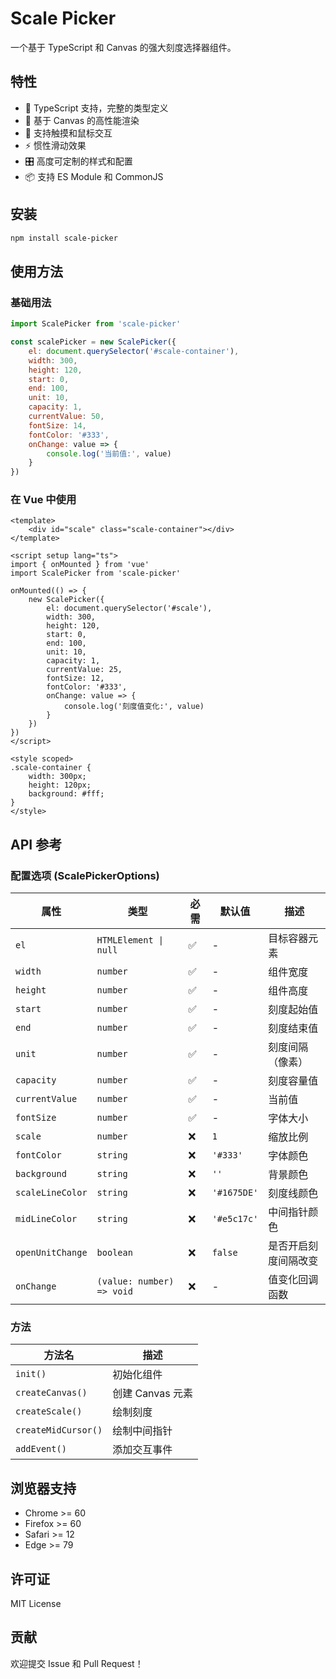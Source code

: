 # Scale Picker

一个基于 TypeScript 和 Canvas 的强大刻度选择器组件。

## 特性

- 🎯 TypeScript 支持，完整的类型定义
- 🎨 基于 Canvas 的高性能渲染
- 📱 支持触摸和鼠标交互
- ⚡ 惯性滑动效果
- 🎛️ 高度可定制的样式和配置
- 📦 支持 ES Module 和 CommonJS

## 安装

```bash
npm install scale-picker
```

## 使用方法

### 基础用法

```javascript
import ScalePicker from 'scale-picker'

const scalePicker = new ScalePicker({
    el: document.querySelector('#scale-container'),
    width: 300,
    height: 120,
    start: 0,
    end: 100,
    unit: 10,
    capacity: 1,
    currentValue: 50,
    fontSize: 14,
    fontColor: '#333',
    onChange: value => {
        console.log('当前值:', value)
    }
})
```

### 在 Vue 中使用

```vue
<template>
    <div id="scale" class="scale-container"></div>
</template>

<script setup lang="ts">
import { onMounted } from 'vue'
import ScalePicker from 'scale-picker'

onMounted(() => {
    new ScalePicker({
        el: document.querySelector('#scale'),
        width: 300,
        height: 120,
        start: 0,
        end: 100,
        unit: 10,
        capacity: 1,
        currentValue: 25,
        fontSize: 12,
        fontColor: '#333',
        onChange: value => {
            console.log('刻度值变化:', value)
        }
    })
})
</script>

<style scoped>
.scale-container {
    width: 300px;
    height: 120px;
    background: #fff;
}
</style>
```

## API 参考

### 配置选项 (ScalePickerOptions)

| 属性             | 类型                      | 必需 | 默认值      | 描述                 |
| ---------------- | ------------------------- | ---- | ----------- | -------------------- |
| `el`             | `HTMLElement \| null`     | ✅   | -           | 目标容器元素         |
| `width`          | `number`                  | ✅   | -           | 组件宽度             |
| `height`         | `number`                  | ✅   | -           | 组件高度             |
| `start`          | `number`                  | ✅   | -           | 刻度起始值           |
| `end`            | `number`                  | ✅   | -           | 刻度结束值           |
| `unit`           | `number`                  | ✅   | -           | 刻度间隔（像素）     |
| `capacity`       | `number`                  | ✅   | -           | 刻度容量值           |
| `currentValue`   | `number`                  | ✅   | -           | 当前值               |
| `fontSize`       | `number`                  | ✅   | -           | 字体大小             |
| `scale`          | `number`                  | ❌   | `1`         | 缩放比例             |
| `fontColor`      | `string`                  | ❌   | `'#333'`    | 字体颜色             |
| `background`     | `string`                  | ❌   | `''`        | 背景颜色             |
| `scaleLineColor` | `string`                  | ❌   | `'#1675DE'` | 刻度线颜色           |
| `midLineColor`   | `string`                  | ❌   | `'#e5c17c'` | 中间指针颜色         |
| `openUnitChange` | `boolean`                 | ❌   | `false`     | 是否开启刻度间隔改变 |
| `onChange`       | `(value: number) => void` | ❌   | -           | 值变化回调函数       |

### 方法

| 方法名              | 描述             |
| ------------------- | ---------------- |
| `init()`            | 初始化组件       |
| `createCanvas()`    | 创建 Canvas 元素 |
| `createScale()`     | 绘制刻度         |
| `createMidCursor()` | 绘制中间指针     |
| `addEvent()`        | 添加交互事件     |

## 浏览器支持

- Chrome >= 60
- Firefox >= 60
- Safari >= 12
- Edge >= 79

## 许可证

MIT License

## 贡献

欢迎提交 Issue 和 Pull Request！
